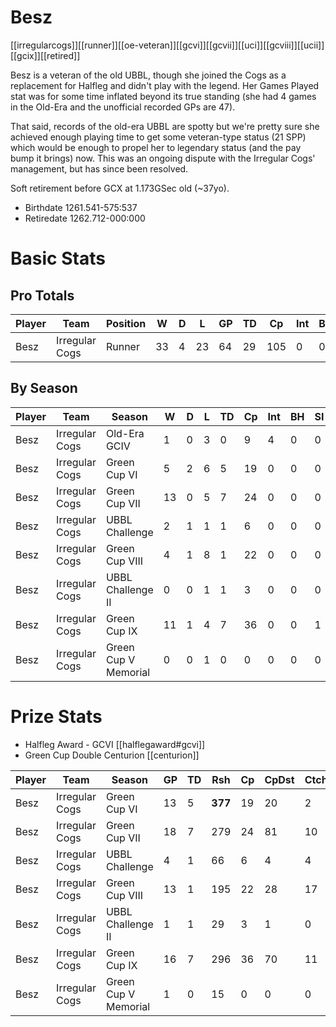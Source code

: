 # Besz

[[irregularcogs]][[runner]][[oe-veteran]][[gcvi]][[gcvii]][[uci]][[gcviii]][[ucii]][[gcix]][[retired]]

Besz is a veteran of the old UBBL, though she joined the Cogs as a replacement for Halfleg and didn't play with the legend. Her Games Played stat was for some time inflated beyond its true standing (she had 4 games in the Old-Era and the unofficial recorded GPs are 47).

That said, records of the old-era UBBL are spotty but we're pretty sure she achieved enough playing time to get some veteran-type status (21 SPP) which would be enough to propel her to legendary status (and the pay bump it brings) now. This was an ongoing dispute with the Irregular Cogs' management, but has since been resolved.

Soft retirement before GCX at 1.173GSec old (~37yo).

* Birthdate 1261.541-575:537
* Retiredate 1262.712-000:000


# Basic Stats

## Pro Totals

| Player           | Team        | Position      | W  | D | L | GP   | TD   | Cp | Int | BH   | SI   | Ki   | MVP  | SPP  |
|------------------|-------------|---------------|----|---|---|------|------|----|-----|------|------|------|------|------|
| Besz  | Irregular Cogs | Runner   |   33 |   4 |   23 |  64 |   29 |  105 |    0 |    0 |    1 |    0 |    4 |  204 |

## By Season

| Player | Team         | Season          | W  | D | L | TD   | Cp   | Int | BH   | SI   | Ki   | MVP  | SPP  |
|--------|--------------|-----------------|----|---|---|------|------|-----|------|------|------|------|------|
| Besz  | Irregular Cogs | Old-Era GCIV         |    1 |    0 |    3 |    0 |    9 |      4 |    0 |    0 |    0 |    0 |   21 |
| Besz  | Irregular Cogs | Green Cup VI         |    5 |    2 |    6 |    5 |   19 |      0 |    0 |    0 |    0 |    1 |   39 |
| Besz  | Irregular Cogs | Green Cup VII        |   13 |    0 |    5 |    7 |   24 |      0 |    0 |    0 |    0 |    3 |   60 |
| Besz  | Irregular Cogs | UBBL Challenge       |    2 |    1 |    1 |    1 |    6 |      0 |    0 |    0 |    0 |    0 |    9 |
| Besz  | Irregular Cogs | Green Cup VIII       |    4 |    1 |    8 |    1 |   22 |      0 |    0 |    0 |    0 |    0 |   25 |
| Besz  | Irregular Cogs | UBBL Challenge II    |    0 |    0 |    1 |    1 |    3 |      0 |    0 |    0 |    0 |    0 |    6 |
| Besz  | Irregular Cogs | Green Cup IX         |   11 |    1 |    4 |    7 |   36 |      0 |    0 |    1 |    0 |    0 |   59 |
| Besz  | Irregular Cogs | Green Cup V Memorial |    0 |    0 |    1 |    0 |    0 |      0 |    0 |    0 |    0 |    1 |    5 |

# Prize Stats

* Halfleg Award - GCVI [[halflegaward#gcvi]]
* Green Cup Double Centurion [[centurion]]

| Player | Team         | Season          | GP | TD  | Rsh | Cp   | CpDst | Ctch | Int | Cas  | Blk | Sck | MVP | SPP  |
|--------|--------------|-----------------|----|-----|-----|------|-------|------|-----|------|-----|-----|-----|------|
| Besz  | Irregular Cogs | Green Cup VI         |    13 |    5 |  **377** |   19 |    20 |      2 |     0 |    0 |     13 |     0 |    1 |   39 |
| Besz  | Irregular Cogs | Green Cup VII        |    18 |    7 |  279 |   24 |    81 |     10 |     0 |    0 |      9 |     0 |    3 |   60 |
| Besz  | Irregular Cogs | UBBL Challenge       |     4 |    1 |   66 |    6 |     4 |      4 |     0 |    0 |      4 |     0 |    0 |    9 |
| Besz  | Irregular Cogs | Green Cup VIII       |    13 |    1 |  195 |   22 |    28 |     17 |     0 |    0 |     20 |     0 |    0 |   25 |
| Besz  | Irregular Cogs | UBBL Challenge II    |     1 |    1 |   29 |    3 |     1 |      0 |     0 |    0 |      1 |     0 |    0 |    6 |
| Besz  | Irregular Cogs | Green Cup IX         |    16 |    7 |  296 |   36 |    70 |     11 |     0 |    1 |      9 |     0 |    0 |   59 |
| Besz  | Irregular Cogs | Green Cup V Memorial |     1 |    0 |   15 |    0 |     0 |      0 |     0 |    0 |      0 |     0 |    1 |    5 |